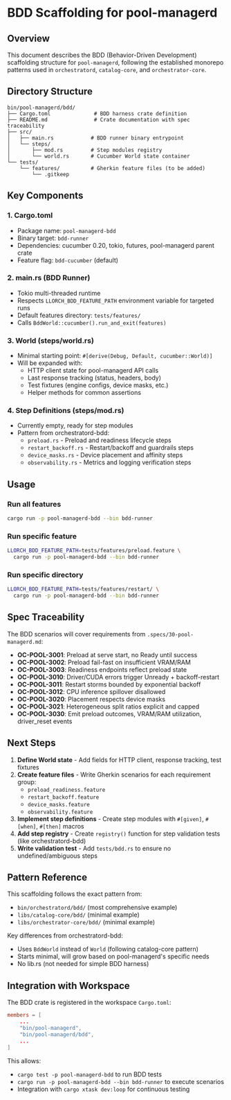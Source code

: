# BDD Scaffolding for pool-managerd

## Overview

This document describes the BDD (Behavior-Driven Development) scaffolding structure for `pool-managerd`, following the established monorepo patterns used in `orchestratord`, `catalog-core`, and `orchestrator-core`.

## Directory Structure

```
bin/pool-managerd/bdd/
├── Cargo.toml              # BDD harness crate definition
├── README.md               # Crate documentation with spec traceability
├── src/
│   ├── main.rs            # BDD runner binary entrypoint
│   └── steps/
│       ├── mod.rs         # Step modules registry
│       └── world.rs       # Cucumber World state container
└── tests/
    └── features/          # Gherkin feature files (to be added)
        └── .gitkeep
```

## Key Components

### 1. Cargo.toml
- Package name: `pool-managerd-bdd`
- Binary target: `bdd-runner`
- Dependencies: cucumber 0.20, tokio, futures, pool-managerd parent crate
- Feature flag: `bdd-cucumber` (default)

### 2. main.rs (BDD Runner)
- Tokio multi-threaded runtime
- Respects `LLORCH_BDD_FEATURE_PATH` environment variable for targeted runs
- Default features directory: `tests/features/`
- Calls `BddWorld::cucumber().run_and_exit(features)`

### 3. World (steps/world.rs)
- Minimal starting point: `#[derive(Debug, Default, cucumber::World)]`
- Will be expanded with:
  - HTTP client state for pool-managerd API calls
  - Last response tracking (status, headers, body)
  - Test fixtures (engine configs, device masks, etc.)
  - Helper methods for common assertions

### 4. Step Definitions (steps/mod.rs)
- Currently empty, ready for step modules
- Pattern from orchestratord-bdd:
  - `preload.rs` - Preload and readiness lifecycle steps
  - `restart_backoff.rs` - Restart/backoff and guardrails steps
  - `device_masks.rs` - Device placement and affinity steps
  - `observability.rs` - Metrics and logging verification steps

## Usage

### Run all features
```bash
cargo run -p pool-managerd-bdd --bin bdd-runner
```

### Run specific feature
```bash
LLORCH_BDD_FEATURE_PATH=tests/features/preload.feature \
  cargo run -p pool-managerd-bdd --bin bdd-runner
```

### Run specific directory
```bash
LLORCH_BDD_FEATURE_PATH=tests/features/restart/ \
  cargo run -p pool-managerd-bdd --bin bdd-runner
```

## Spec Traceability

The BDD scenarios will cover requirements from `.specs/30-pool-managerd.md`:

- **OC-POOL-3001**: Preload at serve start, no Ready until success
- **OC-POOL-3002**: Preload fail-fast on insufficient VRAM/RAM
- **OC-POOL-3003**: Readiness endpoints reflect preload state
- **OC-POOL-3010**: Driver/CUDA errors trigger Unready + backoff-restart
- **OC-POOL-3011**: Restart storms bounded by exponential backoff
- **OC-POOL-3012**: CPU inference spillover disallowed
- **OC-POOL-3020**: Placement respects device masks
- **OC-POOL-3021**: Heterogeneous split ratios explicit and capped
- **OC-POOL-3030**: Emit preload outcomes, VRAM/RAM utilization, driver_reset events

## Next Steps

1. **Define World state** - Add fields for HTTP client, response tracking, test fixtures
2. **Create feature files** - Write Gherkin scenarios for each requirement group:
   - `preload_readiness.feature`
   - `restart_backoff.feature`
   - `device_masks.feature`
   - `observability.feature`
3. **Implement step definitions** - Create step modules with `#[given]`, `#[when]`, `#[then]` macros
4. **Add step registry** - Create `registry()` function for step validation tests (like orchestratord-bdd)
5. **Write validation test** - Add `tests/bdd.rs` to ensure no undefined/ambiguous steps

## Pattern Reference

This scaffolding follows the exact pattern from:
- `bin/orchestratord/bdd/` (most comprehensive example)
- `libs/catalog-core/bdd/` (minimal example)
- `libs/orchestrator-core/bdd/` (minimal example)

Key differences from orchestratord-bdd:
- Uses `BddWorld` instead of `World` (following catalog-core pattern)
- Starts minimal, will grow based on pool-managerd's specific needs
- No lib.rs (not needed for simple BDD harness)

## Integration with Workspace

The BDD crate is registered in the workspace `Cargo.toml`:
```toml
members = [
    ...
    "bin/pool-managerd",
    "bin/pool-managerd/bdd",
    ...
]
```

This allows:
- `cargo test -p pool-managerd-bdd` to run BDD tests
- `cargo run -p pool-managerd-bdd --bin bdd-runner` to execute scenarios
- Integration with `cargo xtask dev:loop` for continuous testing
